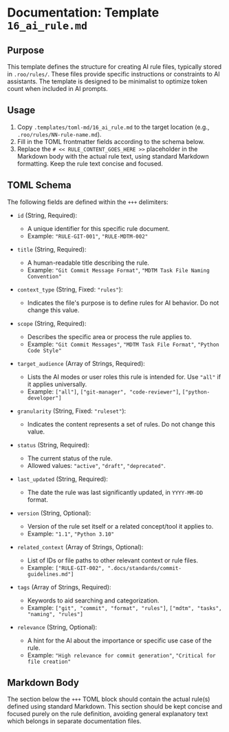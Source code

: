 # Documentation: Template `16_ai_rule.md`

## Purpose

This template defines the structure for creating AI rule files, typically stored in `.roo/rules/`. These files provide specific instructions or constraints to AI assistants. The template is designed to be minimalist to optimize token count when included in AI prompts.

## Usage

1.  Copy `.templates/toml-md/16_ai_rule.md` to the target location (e.g., `.roo/rules/NN-rule-name.md`).
2.  Fill in the TOML frontmatter fields according to the schema below.
3.  Replace the `# << RULE_CONTENT_GOES_HERE >>` placeholder in the Markdown body with the actual rule text, using standard Markdown formatting. Keep the rule text concise and focused.

## TOML Schema

The following fields are defined within the `+++` delimiters:

*   `id` (String, Required):
    *   A unique identifier for this specific rule document.
    *   Example: `"RULE-GIT-001"`, `"RULE-MDTM-002"`

*   `title` (String, Required):
    *   A human-readable title describing the rule.
    *   Example: `"Git Commit Message Format"`, `"MDTM Task File Naming Convention"`

*   `context_type` (String, Fixed: `"rules"`):
    *   Indicates the file's purpose is to define rules for AI behavior. Do not change this value.

*   `scope` (String, Required):
    *   Describes the specific area or process the rule applies to.
    *   Example: `"Git Commit Messages"`, `"MDTM Task File Format"`, `"Python Code Style"`

*   `target_audience` (Array of Strings, Required):
    *   Lists the AI modes or user roles this rule is intended for. Use `"all"` if it applies universally.
    *   Example: `["all"]`, `["git-manager", "code-reviewer"]`, `["python-developer"]`

*   `granularity` (String, Fixed: `"ruleset"`):
    *   Indicates the content represents a set of rules. Do not change this value.

*   `status` (String, Required):
    *   The current status of the rule.
    *   Allowed values: `"active"`, `"draft"`, `"deprecated"`.

*   `last_updated` (String, Required):
    *   The date the rule was last significantly updated, in `YYYY-MM-DD` format.

*   `version` (String, Optional):
    *   Version of the rule set itself or a related concept/tool it applies to.
    *   Example: `"1.1"`, `"Python 3.10"`

*   `related_context` (Array of Strings, Optional):
    *   List of IDs or file paths to other relevant context or rule files.
    *   Example: `["RULE-GIT-002", ".docs/standards/commit-guidelines.md"]`

*   `tags` (Array of Strings, Required):
    *   Keywords to aid searching and categorization.
    *   Example: `["git", "commit", "format", "rules"]`, `["mdtm", "tasks", "naming", "rules"]`

*   `relevance` (String, Optional):
    *   A hint for the AI about the importance or specific use case of the rule.
    *   Example: `"High relevance for commit generation"`, `"Critical for file creation"`

## Markdown Body

The section below the `+++` TOML block should contain the actual rule(s) defined using standard Markdown. This section should be kept concise and focused purely on the rule definition, avoiding general explanatory text which belongs in separate documentation files.
